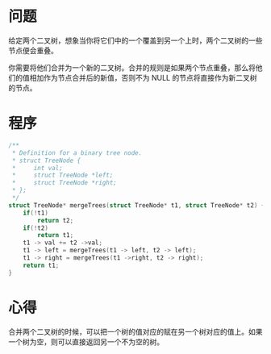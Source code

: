 # 问题
给定两个二叉树，想象当你将它们中的一个覆盖到另一个上时，两个二叉树的一些节点便会重叠。

你需要将他们合并为一个新的二叉树。合并的规则是如果两个节点重叠，那么将他们的值相加作为节点合并后的新值，否则不为 NULL 的节点将直接作为新二叉树的节点。
# 程序
```C
/**
 * Definition for a binary tree node.
 * struct TreeNode {
 *     int val;
 *     struct TreeNode *left;
 *     struct TreeNode *right;
 * };
 */
struct TreeNode* mergeTrees(struct TreeNode* t1, struct TreeNode* t2) {
    if(!t1)
        return t2;
    if(!t2)
        return t1;
    t1 -> val += t2 ->val;
    t1 -> left = mergeTrees(t1 -> left, t2 -> left);
    t1 -> right = mergeTrees(t1 ->right, t2 -> right);
    return t1;
}
```
# 心得
合并两个二叉树的时候，可以把一个树的值对应的赋在另一个树对应的值上。如果一个树为空，则可以直接返回另一个不为空的树。